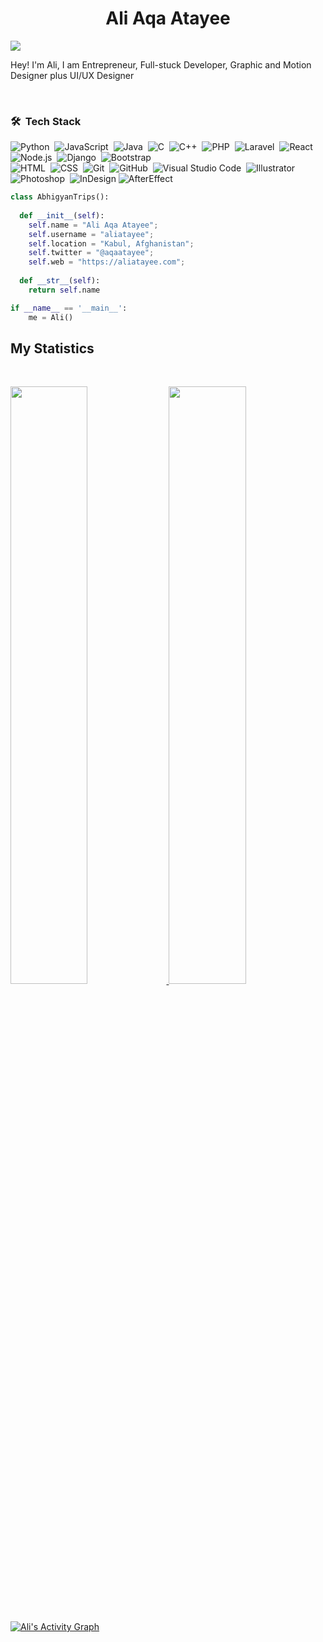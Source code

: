 <h1 align="center">
  <b>Ali Aqa Atayee</b>
</h1>
<a href="https://www.youtube.com/watch?v=dQw4w9WgXcQ"><img src="https://user-images.githubusercontent.com/73097560/115834477-dbab4500-a447-11eb-908a-139a6edaec5c.gif"></a>

Hey! I'm Ali, 
I am Entrepreneur, Full-stuck Developer, Graphic and Motion Designer plus UI/UX Designer 

<br>

### 🛠 &nbsp;Tech Stack

![Python](https://img.shields.io/badge/-Python-05122A?style=flat&logo=python)&nbsp;
![JavaScript](https://img.shields.io/badge/-JavaScript-05122A?style=flat&logo=javascript)&nbsp;
![Java](https://img.shields.io/badge/-Java-05122A?style=flat&logo=Java&logoColor=FFA518)&nbsp;
![C](https://img.shields.io/badge/-C-05122A?style=flat&logo=C&logoColor=A8B9CC)&nbsp;
![C++](https://img.shields.io/badge/-C++-05122A?style=flat&logo=C%2B%2B&logoColor=00599C)&nbsp;
![PHP](https://img.shields.io/badge/-php-05122A?style=flat&logo=php)&nbsp;
![Laravel](https://img.shields.io/badge/-laravel-05122A?style=flat&logo=laravel)&nbsp;
![React](https://img.shields.io/badge/-React-05122A?style=flat&logo=react)&nbsp;
![Node.js](https://img.shields.io/badge/-Node.js-05122A?style=flat&logo=node.js)&nbsp;
![Django](https://img.shields.io/badge/-Django-05122A?style=flat&logo=django&logoColor=092E20)&nbsp;
![Bootstrap](https://img.shields.io/badge/-Bootstrap-05122A?style=flat&logo=bootstrap&logoColor=563D7C)\
![HTML](https://img.shields.io/badge/-HTML-05122A?style=flat&logo=HTML5)&nbsp;
![CSS](https://img.shields.io/badge/-CSS-05122A?style=flat&logo=CSS3&logoColor=1572B6)&nbsp;
![Git](https://img.shields.io/badge/-Git-05122A?style=flat&logo=git)&nbsp;
![GitHub](https://img.shields.io/badge/-GitHub-05122A?style=flat&logo=github)&nbsp;
![Visual Studio Code](https://img.shields.io/badge/-Visual%20Studio%20Code-05122A?style=flat&logo=visual-studio-code&logoColor=007ACC)&nbsp;
![Illustrator](https://img.shields.io/badge/-Illustrator-05122A?style=flat&logo=adobe-illustrator)&nbsp;
![Photoshop](https://img.shields.io/badge/-Photoshop-05122A?style=flat&logo=adobe-photoshop)&nbsp;
![InDesign](https://img.shields.io/badge/-InDesign-05122A?style=flat&logo=adobe-indesign)
![AfterEffect](https://img.shields.io/badge/-AfterEffect-05122A?style=flat&logo=adobe-aftereffect)
```python
class AbhigyanTrips():
    
  def __init__(self):
    self.name = "Ali Aqa Atayee";
    self.username = "aliatayee";
    self.location = "Kabul, Afghanistan";
    self.twitter = "@aqaatayee";
    self.web = "https://aliatayee.com";
  
  def __str__(self):
    return self.name

if __name__ == '__main__':
    me = Ali()
```
<!-- 
<div align="center">
  <a href="https://open.spotify.com/user/6s6pbtefezpookh8gwnkko15v">
    <img src="https://readme-spotify-tingz.vercel.app/api/now-playing">
  </a>
</div>
 -->
<!--
<div align="center">
  <a href="https://open.spotify.com/user/6s6pbtefezpookh8gwnkko15v">
    <img src="https://spotify-readme-theta-virid.vercel.app/api?scan=true&theme=dark" width="240px">
  </a>
</div>
-->

## My Statistics

<br/>
<p align="left">
  <a href="https://abhigyantrips.dev/">
  <img width="49.5%" src="https://github-readme-stats.vercel.app/api?username=aliatayee&show_icons=true&theme=gruvbox&hide_border=true" />
    <img width="49.5%" src="https://github-readme-streak-stats.herokuapp.com/?user=aliatayee&theme=gruvbox&hide_border=true" />
  </a>
</p>
<br>

[![Ali's Activity Graph](https://activity-graph.herokuapp.com/graph?username=aliatayee&custom_title=Ali's%20Contribution%20Graph&theme=gruvbox&bg_color=282828&hide_border=true&line=d1a01f&point=c58545)](https://aliatayee.com)


